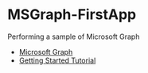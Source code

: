 # MSGraph-FirstApp
 Performing a sample of Microsoft Graph

* [Microsoft Graph](https://developer.microsoft.com/en-us/graph)
* [Getting Started Tutorial](https://docs.microsoft.com/en-us/graph/tutorials/dotnet-core)